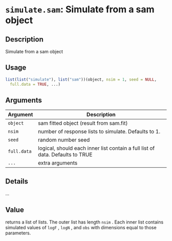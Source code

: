 # `simulate.sam`: Simulate from a sam object

## Description


 Simulate from a sam object


## Usage

```r
list(list("simulate"), list("sam"))(object, nsim = 1, seed = NULL,
  full.data = TRUE, ...)
```


## Arguments

Argument      |Description
------------- |----------------
```object```     |     sam fitted object (result from sam.fit)
```nsim```     |     number of response lists to simulate. Defaults to 1.
```seed```     |     random number seed
```full.data```     |     logical, should each inner list contain a full list of data. Defaults to TRUE
```...```     |     extra arguments

## Details


 ...


## Value


 returns a list of lists. The outer list has length `nsim` . Each inner list contains simulated values of `logF` , `logN` , and `obs` with dimensions equal to those parameters.


